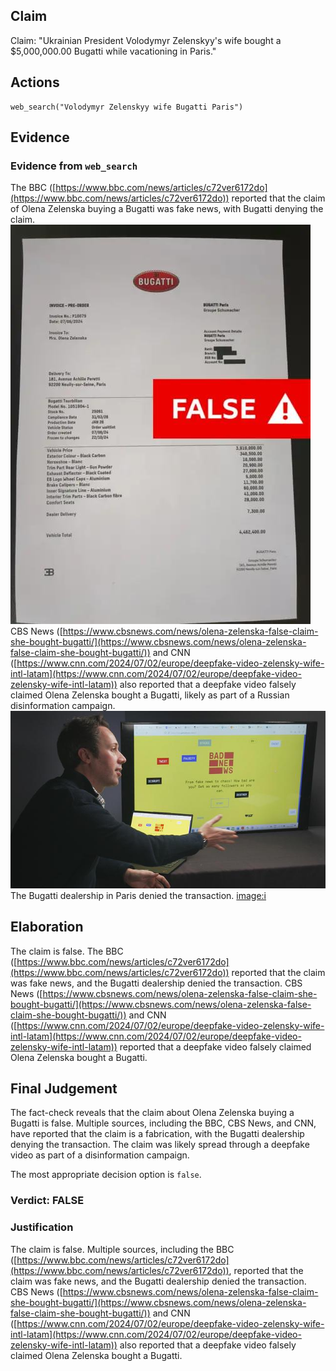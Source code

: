 ## Claim
Claim: "Ukrainian President Volodymyr Zelenskyy's wife bought a $5,000,000.00 Bugatti while vacationing in Paris."

## Actions
```
web_search("Volodymyr Zelenskyy wife Bugatti Paris")
```

## Evidence
### Evidence from `web_search`
The BBC ([https://www.bbc.com/news/articles/c72ver6172do](https://www.bbc.com/news/articles/c72ver6172do)) reported that the claim of Olena Zelenska buying a Bugatti was fake news, with Bugatti denying the claim. ![image 1736](media/2025-08-07_19-04-1754593447-796377.jpg) CBS News ([https://www.cbsnews.com/news/olena-zelenska-false-claim-she-bought-bugatti/](https://www.cbsnews.com/news/olena-zelenska-false-claim-she-bought-bugatti/)) and CNN ([https://www.cnn.com/2024/07/02/europe/deepfake-video-zelensky-wife-intl-latam](https://www.cnn.com/2024/07/02/europe/deepfake-video-zelensky-wife-intl-latam)) also reported that a deepfake video falsely claimed Olena Zelenska bought a Bugatti, likely as part of a Russian disinformation campaign. ![image 1751](media/2025-08-07_19-04-1754593452-940185.jpg) The Bugatti dealership in Paris denied the transaction. <image:i>


## Elaboration
The claim is false. The BBC ([https://www.bbc.com/news/articles/c72ver6172do](https://www.bbc.com/news/articles/c72ver6172do)) reported that the claim was fake news, and the Bugatti dealership denied the transaction. CBS News ([https://www.cbsnews.com/news/olena-zelenska-false-claim-she-bought-bugatti/](https://www.cbsnews.com/news/olena-zelenska-false-claim-she-bought-bugatti/)) and CNN ([https://www.cnn.com/2024/07/02/europe/deepfake-video-zelensky-wife-intl-latam](https://www.cnn.com/2024/07/02/europe/deepfake-video-zelensky-wife-intl-latam)) reported that a deepfake video falsely claimed Olena Zelenska bought a Bugatti.


## Final Judgement
The fact-check reveals that the claim about Olena Zelenska buying a Bugatti is false. Multiple sources, including the BBC, CBS News, and CNN, have reported that the claim is a fabrication, with the Bugatti dealership denying the transaction. The claim was likely spread through a deepfake video as part of a disinformation campaign.

The most appropriate decision option is `false`.


### Verdict: FALSE

### Justification
The claim is false. Multiple sources, including the BBC ([https://www.bbc.com/news/articles/c72ver6172do](https://www.bbc.com/news/articles/c72ver6172do)), reported that the claim was fake news, and the Bugatti dealership denied the transaction. CBS News ([https://www.cbsnews.com/news/olena-zelenska-false-claim-she-bought-bugatti/](https://www.cbsnews.com/news/olena-zelenska-false-claim-she-bought-bugatti/)) and CNN ([https://www.cnn.com/2024/07/02/europe/deepfake-video-zelensky-wife-intl-latam](https://www.cnn.com/2024/07/02/europe/deepfake-video-zelensky-wife-intl-latam)) also reported that a deepfake video falsely claimed Olena Zelenska bought a Bugatti.
